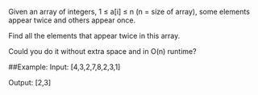 Given an array of integers, 1 ≤ a[i] ≤ n (n = size of array), some elements appear twice and others appear once.

Find all the elements that appear twice in this array.

Could you do it without extra space and in O(n) runtime?

##Example:
Input:
[4,3,2,7,8,2,3,1]

Output:
[2,3]
